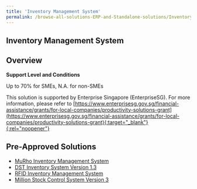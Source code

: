 ```yaml
---
title: 'Inventory Management System'
permalink: /browse-all-solutions-ERP-and-Standalone-solutions/Inventory-Mgmt-System
---
```


## Inventory Management System
## Overview

**Support Level and Conditions**

Up to 70% for SMEs, N.A. for non-SMEs

This solution is supported by Enterprise Singapore (EnterpriseSG). For more information, please refer to [https://www.enterprisesg.gov.sg/financial-assistance/grants/for-local-companies/productivity-solutions-grant](https://www.enterprisesg.gov.sg/financial-assistance/grants/for-local-companies/productivity-solutions-grant){:target="_blank"}{:rel="noopener"}

## Pre-Approved Solutions

- <a href='/productivity-solutions-grant/solutionrepo/solution622' target='_blank'>MuRho Inventory Management System</a><br>
- <a href='/productivity-solutions-grant/solutionrepo/solution2279' target='_blank'>DST Inventory System Version 1.3</a><br>
- <a href='/productivity-solutions-grant/solutionrepo/solution2858' target='_blank'>RFID Inventory Management System</a><br>
- <a href='/productivity-solutions-grant/solutionrepo/solution2874' target='_blank'>Million Stock Control System Version 3</a><br>
